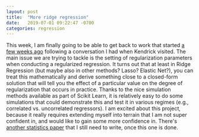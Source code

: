 ```yaml
---
layout: post
title:  "More ridge regression"
date:   2019-07-01 09:22:47 -0700
categories: regression
---
```


This week, I am finally going to be able to get back to work that started
[a few weeks ago](https://arokem.github.io/rokem-research/regression/2019/07/01/regression.html)
following a conversation I had when Kendrick visited. The main issue we are
trying to tackle is the setting of regularization parameters when conducting a
regularized regression. It turns out that at least in Ridge Regression (but
maybe also in other methods? Lasso? Elastic Net?), you can treat this
mathematically and derive something close to a closed-form solution that will
tell you the effect of a particular value on the degree of regularization that
occurs in practice. Thanks to the nice simulation methods available as part of
Scikit Learn, it is relatively easy to do some simulations that could
demonstrate this and test it in various regimes (e.g., correlated vs.
uncorrelated regressors). I am excited about this project, because it really
requires extending myself into terrain that I am not super confident in, and
would like to gain some more confidence in. There's [another statistics
paper](https://github.com/arokem/rrmse) that I still need to write, once this
one is done.